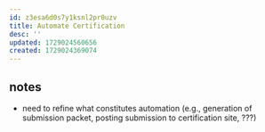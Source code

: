 ```yaml
---
id: z3esa6d0s7y1ksnl2pr0uzv
title: Automate Certification
desc: ''
updated: 1729024560656
created: 1729024369074
---
```


## notes

- need to refine what constitutes automation (e.g., generation of submission packet, posting submission to certification site, ???)
